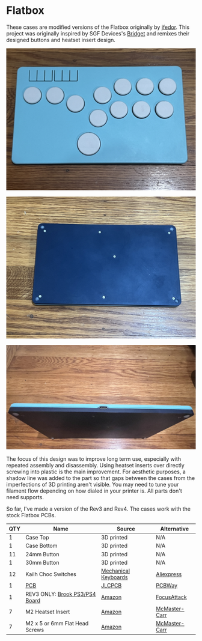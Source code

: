 # Flatbox
These cases are modified versions of the Flatbox originally by [jfedor](https://github.com/jfedor2/flatbox). This project was originally inspired by SGF Devices's [Bridget](https://github.com/sgfdevices/Bridget) and remixes their designed buttons and heatset insert design.

![Top](./Photos/Top.jpg)

![Bottom](./Photos/Bottom.jpg)

![Side](./Photos/Side.jpg)

The focus of this design was to improve long term use, especially with repeated assembly and disassembly. Using heatset inserts over directly screwing into plastic is the main improvement. For aesthetic purposes, a shadow line was added to the part so that gaps between the cases from the imperfections of 3D printing aren't visible. You may need to tune your filament flow depending on how dialed in your printer is. All parts don't need supports.

So far, I've made a version of the Rev3 and Rev4. The cases work with the stock Flatbox PCBs.
  
QTY | Name | Source | Alternative
------- | ------------------------- | --------------------- | ---------------------
1 | Case Top | 3D printed | N/A
1 | Case Bottom | 3D printed | N/A
11 | 24mm Button | 3D printed | N/A
1 | 30mm Button | 3D printed | N/A
12 | Kailh Choc Switches | [Mechanical Keyboards](https://mechanicalkeyboards.com/shop/index.php?l=product_detail&p=6337) | [Aliexpress](https://www.aliexpress.us/item/3256804880270570.html)
1 | [PCB](https://github.com/jfedor2/flatbox/tree/master) | [JLCPCB](https://jlcpcb.com) | [PCBWay](https://www.pcbway.com)
1 | REV3 ONLY: [Brook PS3/PS4 Board](https://www.brookaccessory.com/detail/58690501) | [Amazon](https://www.amazon.com/Brook-PC-Fight-Board-Fighting-Function/dp/B01A29YQ1M) | [FocusAttack](https://focusattack.com/brook-ps3-ps4-fight-board-pcba)
7 | M2 Heatset Insert | [Amazon](https://www.amazon.com/AIEX-Printing-Embedment-Automotive-M2x3x3-5mm/dp/B0B8GN63S2) | [McMaster-Carr](https://www.mcmaster.com/94459A120)
7 | M2 x 5 or 6mm Flat Head Screws | [Amazon](https://www.amazon.com/s?k=m2x6mm+flat+head+screws&crid=2LFWHBOWVENA0&sprefix=m2x6mm+flat+head+screw%2Caps%2C132) | [McMaster-Carr](https://www.mcmaster.com/92125A052)
